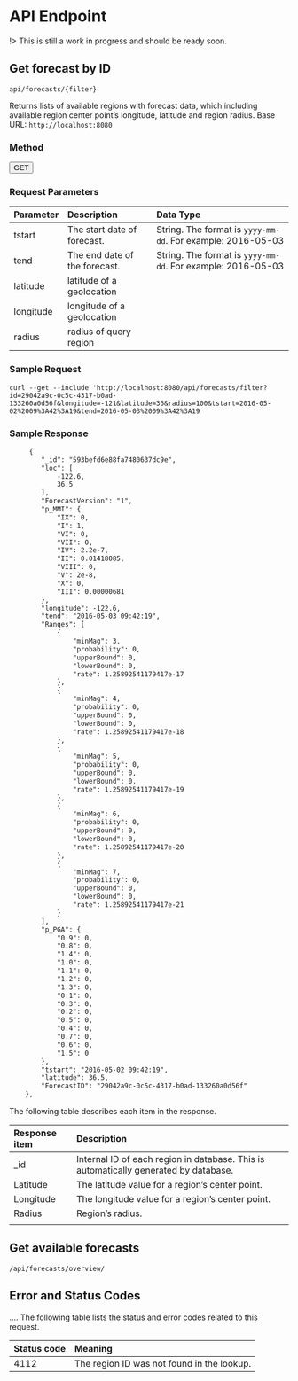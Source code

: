 
# API Endpoint

!> This is still a work in progress and should be ready soon.

## Get forecast by ID
`api/forecasts/{filter}`

Returns lists of available regions with forecast data, which including available region center point’s longitude, latitude and region radius. 
Base URL: `http://localhost:8080`

### Method
<button>GET</button>

### Request Parameters

| Parameter	| Description | Data Type |
| :--- | :---| :---|
| tstart| The start date of forecast.| String. The format is `yyyy-mm-dd`. For example: 2016-05-03 	|
| tend | The end date of the forecast. | String. The format is `yyyy-mm-dd`. For example: 2016-05-03 |
| latitude | latitude of a geolocation | 	 |
| longitude |  longitude of a geolocation | |
| radius |radius of query region | |


### Sample Request
```
curl --get --include 'http://localhost:8080/api/forecasts/filter?id=29042a9c-0c5c-4317-b0ad-133260a0d56f&longitude=-121&latitude=36&radius=100&tstart=2016-05-02%2009%3A42%3A19&tend=2016-05-03%2009%3A42%3A19
```

### Sample Response
```html
     {
        "_id": "593befd6e88fa7480637dc9e",
        "loc": [
            -122.6,
            36.5
        ],
        "ForecastVersion": "1",
        "p_MMI": {
            "IX": 0,
            "I": 1,
            "VI": 0,
            "VII": 0,
            "IV": 2.2e-7,
            "II": 0.01418085,
            "VIII": 0,
            "V": 2e-8,
            "X": 0,
            "III": 0.00000681
        },
        "longitude": -122.6,
        "tend": "2016-05-03 09:42:19",
        "Ranges": [
            {
                "minMag": 3,
                "probability": 0,
                "upperBound": 0,
                "lowerBound": 0,
                "rate": 1.25892541179417e-17
            },
            {
                "minMag": 4,
                "probability": 0,
                "upperBound": 0,
                "lowerBound": 0,
                "rate": 1.25892541179417e-18
            },
            {
                "minMag": 5,
                "probability": 0,
                "upperBound": 0,
                "lowerBound": 0,
                "rate": 1.25892541179417e-19
            },
            {
                "minMag": 6,
                "probability": 0,
                "upperBound": 0,
                "lowerBound": 0,
                "rate": 1.25892541179417e-20
            },
            {
                "minMag": 7,
                "probability": 0,
                "upperBound": 0,
                "lowerBound": 0,
                "rate": 1.25892541179417e-21
            }
        ],
        "p_PGA": {
            "0.9": 0,
            "0.8": 0,
            "1.4": 0,
            "1.0": 0,
            "1.1": 0,
            "1.2": 0,
            "1.3": 0,
            "0.1": 0,
            "0.3": 0,
            "0.2": 0,
            "0.5": 0,
            "0.4": 0,
            "0.7": 0,
            "0.6": 0,
            "1.5": 0
        },
        "tstart": "2016-05-02 09:42:19",
        "latitude": 36.5,
        "ForecastID": "29042a9c-0c5c-4317-b0ad-133260a0d56f"
    },
```

The following table describes each item in the response.

| Response item | Description |
| :--- | :---|
| _id |	Internal ID of each region in database. This is automatically generated by database.|
| Latitude |	The latitude value for a region’s center point. |
| Longitude |	The longitude value for a region’s center point. |
| Radius |	Region’s radius. |
|  |  |  |


## Get available forecasts
`/api/forecasts/overview/`


## Error and Status Codes
....
The following table lists the status and error codes related to this request.

|Status code |	Meaning |
| :--- | :--- |
|4112 |	The region ID was not found in the lookup. |


